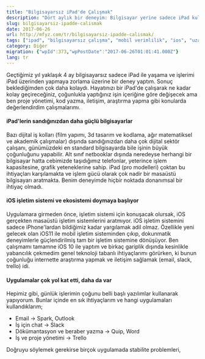 ```yaml
---
title: "Bilgisayarsız iPad'de Çalışmak"
description: "Dört aylık bir deneyim: Bilgisayar yerine sadece iPad kullanarak proje yönetimi, kodlama ve iletişim gibi işleri yürütmenin avantajları, zorlukları ve kullanılan üretkenlik uygulamaları."
slug: bilgisayarsiz-ipadde-calismak
date: 2017-06-26
url: http://mfyz.com/tr/bilgisayarsiz-ipadde-calismak/
tags: ["ipad", "bilgisayarsız çalışma", "mobil verimlilik", "ios", "uzaktan çalışma", "üretkenlik uygulamaları"]
category: Diğer
migration: {"wpId":373,"wpPostDate":"2017-06-26T01:01:41.000Z"}
lang: tr
---
```


Geçtiğimiz yıl yaklaşık 4 ay bilgisayarsız sadece iPad ile yaşama ve işlerimi iPad üzerinden yapmaya zorlama üzerine bir deney yaptım. Sonuç beklediğimden çok daha kolaydı. Hayatınızı bir iPad'de çalışarak ne kadar kolay geçireceğiniz, çoğunlukla yaptığınız işin içeriğine göre değişecek ama ben proje yönetimi, kod yazma, iletişim, araştırma yapma gibi konularda değerlendirdim çalışmalarımı.

#### iPad'lerin sandığınızdan daha güçlü bilgisayarlar

Bazı dijital iş kolları (film yapımı, 3d tasarım ve kodlama, ağır matematiksel ve akademik çalışmalar) dışında sandığınızdan daha çok dijital sektör çalışanı, günümüzdeki en standard bilgisayarda bile işinin büyük çoğunluğunu yapabilir. Alt sınıf netbooklar dışında neredeyse herhangi bir bilgisayar hatta cebimizde taşıdığımız telefonlar, yeterince işlem kapasitesine, grafik yeteneklerine sahip. iPad (pro modelleri) çoktan bu ihtiyaçları karşılamakta ve işlem gücü olarak çok nadir bir masaüstü bilgisayarı aratmakta. Benim deneyimde hiçbir noktada donanımsal bir ihtiyaç olmadı.

#### iOS işletim sistemi ve ekosistemi doymaya başlıyor

Uygulamara girmeden önce, işletim sistemi için konuşacak olursak, iOS gerçekten masaüstü işletim sistemlerini aratmıyor. iOS işletim sistemini sadece iPhone'lardan bildiğimiz kadar yargılamak adil olmaz. Özellikle yeni gelecek olan iOS11 ile mobil işletim sisteminden çıkıp, dokunmatik deneyimlerle güçlendirilmiş tam bir işletim sistemine dönüşüyor. Ben çalışmamı tamamne iOS 10 ile yaptım ve birkaç gariplik dışında kesinlikle yabancılık çekmedim genel teknoloji tabanlı ihtiyaçlarımı görürken, ki bunun çoğunluğu internette araştırma yapmak ve iletişim sağlamak (email, slack, trello) idi.

#### Uygulamalar çok yol kat etti, daha da var

Hepimiz gibi, günlük işlerimin çoğunu belli başlı yazılımlar kullanarak yapıyorum. Bunlar içinde en sık ihtiyaçlarım ve hangi uygulamaları kullandıklarım;

*   Email → Spark, Outlook
*   İş için chat → Slack
*   Dökümantasyon ve beraber yazma → Quip, Word
*   İş ve proje yönetimi → Trello

Doğruyu söylemek gerekirse birçok uygulamada stabilite problemleri,